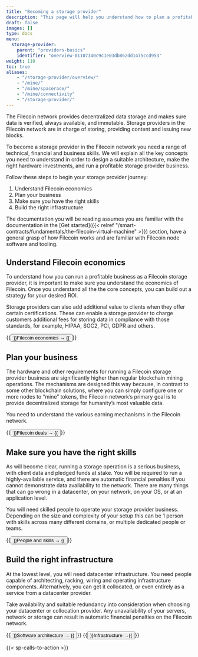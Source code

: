 ```yaml
---
title: "Becoming a storage provider"
description: "This page will help you understand how to plan a profitable business, design a suitable storage provider architecture, and make the right hardware investments."
draft: false
images: []
type: docs
menu:
  storage-provider:
    parent: "providers-basics"
    identifier: "overview-01107340c9c1e03db862dd1475ccd953"
weight: 110
toc: true
aliases:
    - "/storage-provider/overview/"
    - "/mine/"
    - "/mine/spacerace/"
    - "/mine/connectivity"
    - "/storage-provider/"
---
```

The Filecoin network provides decentralized data storage and makes sure data is verified, always available, and immutable. Storage providers in the Filecoin network are in charge of storing, providing content and issuing new blocks.

To become a storage provider in the Filecoin network you need a range of technical, financial and business skills. We will explain all the key concepts you need to understand in order to design a suitable architecture, make the right hardware investments, and run a profitable storage provider business.

Follow these steps to begin your storage provider journey:

1. Understand Filecoin economics
2. Plan your business
3. Make sure you have the right skills
4. Build the right infrastructure

The documentation you will be reading assumes you are familiar with the documentation in the [Get started]({{< relref "/smart-contracts/fundamentals/the-filecoin-virtual-machine" >}}) section, have a general grasp of how Filecoin works and are familiar with Filecoin node software and tooling.

## Understand Filecoin economics

To understand how you can run a profitable business as a Filecoin storage provider, it is important to make sure you understand the economics of Filecoin. Once you understand all the the core concepts, you can build out a strategy for your desired ROI.

Storage providers can also add additional value to clients when they offer certain certifications. These can enable a storage provider to charge customers additional fees for storing data in compliance with those standards, for example, HIPAA, SOC2, PCI, GDPR and others.

{{<button url="https://docs.filecoin.io/storage-provider/filecoin-economics/storage-proving/">}}Filecoin economics → {{</button>}}

## Plan your business

The hardware and other requirements for running a Filecoin storage provider business are significantly higher than regular blockchain mining operations. The mechanisms are designed this way because, in contrast to some other blockchain solutions, where you can simply configure one or more nodes to “mine” tokens, the Filecoin network’s primary goal is to provide decentralized storage for humanity’s most valuable data.

You need to understand the various earning mechanisms in the Filecoin network.

{{<button url="https://docs.filecoin.io/storage-provider/filecoin-deals/storage-deals/">}}Filecoin deals → {{</button>}}

## Make sure you have the right skills

As will become clear, running a storage operation is a serious business, with client data and pledged funds at stake. You will be required to run a highly-available service, and there are automatic financial penalties if you cannot demonstrate data availability to the network. There are many things that can go wrong in a datacenter, on your network, on your OS, or at an application level.

You will need skilled people to operate your storage provider business. Depending on the size and complexity of your setup this can be 1 person with skills across many different domains, or multiple dedicated people or teams.

{{<button url="https://docs.filecoin.io/storage-provider/skills/linux/">}}People and skills → {{</button>}}

## Build the right infrastructure

At the lowest level, you will need datacenter infrastructure. You need people capable of architecting, racking, wiring and operating infrastructure components. Alternatively, you can get it collocated, or even entirely as a service from a datacenter provider.

Take availability and suitable redundancy into consideration when choosing your datacenter or collocation provider. Any unavailability of your servers, network or storage can result in automatic financial penalties on the Filecoin network.

{{<button url="https://docs.filecoin.io/storage-provider/architecture/lotus-components/">}}Software architecture → {{</button>}} {{<button url="https://docs.filecoin.io/storage-provider/skills/storage/">}}Infrastructure →{{</button>}}

{{< sp-calls-to-action >}}
